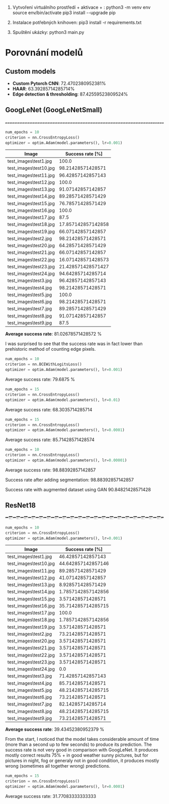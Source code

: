 1. Vytvoření virtuálního prostředí + aktivace + :
	python3 -m venv env
	source env/bin/activate
    pip3 install --upgrade pip

2. Instalace potřebných knihoven:
	pip3 install -r requirements.txt

3. Spuštění ukázky:
	python3 main.py

# Porovnání modelů
## Custom models
- **Custom Pytorch CNN**: 72.4702380952381%
- **HAAR**: 63.39285714285714%
- **Edge detection & thresholding**: 87.42559523809524%
## GoogLeNet (GoogLeNetSmall)
![googlenet_model.pth.png](models/googlenet_model.pth.png)
```py
num_epochs = 10
criterion = nn.CrossEntropyLoss()
optimizer = optim.Adam(model.parameters(), lr=0.001)
```

|Image |Success rate [%]|
|-----|------------|
test_images\test1.jpg|100.0
test_images\test10.jpg|98.21428571428571
test_images\test11.jpg|96.42857142857143
test_images\test12.jpg|100.0
test_images\test13.jpg|91.07142857142857
test_images\test14.jpg|89.28571428571429
test_images\test15.jpg|76.78571428571429
test_images\test16.jpg|100.0
test_images\test17.jpg|87.5
test_images\test18.jpg|17.857142857142858
test_images\test19.jpg|66.07142857142857
test_images\test2.jpg|98.21428571428571
test_images\test20.jpg|64.28571428571429
test_images\test21.jpg|66.07142857142857
test_images\test22.jpg|16.071428571428573
test_images\test23.jpg|21.428571428571427
test_images\test24.jpg|94.64285714285714
test_images\test3.jpg|96.42857142857143
test_images\test4.jpg|98.21428571428571
test_images\test5.jpg|100.0
test_images\test6.jpg|98.21428571428571
test_images\test7.jpg|89.28571428571429
test_images\test8.jpg|91.07142857142857
test_images\test9.jpg|87.5

**Average success rate**: 81.02678571428572 %

I was surprised to see that the success rate was in fact lower than prehistoric method of counting edge pixels.

```py
num_epochs = 10
criterion = nn.BCEWithLogitsLoss()
optimizer = optim.Adam(model.parameters(), lr=0.001)
```
Average success rate: 79.6875 %

```py
num_epochs = 15
criterion = nn.CrossEntropyLoss()
optimizer = optim.Adam(model.parameters(), lr=0.01)
```
Average success rate: 68.3035714285714

```py
num_epochs = 15
criterion = nn.CrossEntropyLoss()
optimizer = optim.Adam(model.parameters(), lr=0.0001)
```
Average success rate: 85.71428571428574

```py
num_epochs = 10
criterion = nn.CrossEntropyLoss()
optimizer = optim.Adam(model.parameters(), lr=0.00001)
```
Average success rate: 98.88392857142857

Success rate after adding segmentation: 98.88392857142857

Success rate with augmented dataset using GAN 90.84821428571428


## ResNet18
![resnet18_model.pth.png](models/resnet18_model.pth.png)
```py
num_epochs = 10
criterion = nn.CrossEntropyLoss()
optimizer = optim.Adam(model.parameters(), lr=0.001)
```
|Image |Success rate [%]|
|-----|------------|
test_images\test1.jpg|46.42857142857143
test_images\test10.jpg|44.642857142857146
test_images\test11.jpg|89.28571428571429
test_images\test12.jpg|41.07142857142857
test_images\test13.jpg|8.928571428571429
test_images\test14.jpg|1.7857142857142856
test_images\test15.jpg|3.571428571428571
test_images\test16.jpg|35.714285714285715
test_images\test17.jpg|100.0
test_images\test18.jpg|1.7857142857142856
test_images\test19.jpg|3.571428571428571
test_images\test2.jpg|73.21428571428571
test_images\test20.jpg|3.571428571428571
test_images\test21.jpg|3.571428571428571
test_images\test22.jpg|3.571428571428571
test_images\test23.jpg|3.571428571428571
test_images\test24.jpg|0.0
test_images\test3.jpg|71.42857142857143
test_images\test4.jpg|85.71428571428571
test_images\test5.jpg|48.214285714285715
test_images\test6.jpg|73.21428571428571
test_images\test7.jpg|82.14285714285714
test_images\test8.jpg|48.214285714285715
test_images\test9.jpg|73.21428571428571

**Average success rate**: 39.43452380952379 %

From the start, I noticed that the model takes considerable amount of time (more than a second up to few seconds) to produce its prediction. The success rate is not very good in comparison with GoogLeNet. It produces mostly correct results 75% + in good weather sunny pictures, but for pictures in night, fog or generaly not in good condition, it produces mostly wrong (sometimes all together wrong) predictions.

```py
num_epochs = 15
criterion = nn.CrossEntropyLoss()
optimizer = optim.Adam(model.parameters(), lr=0.0001)
```
Average success rate: 31.77083333333333

